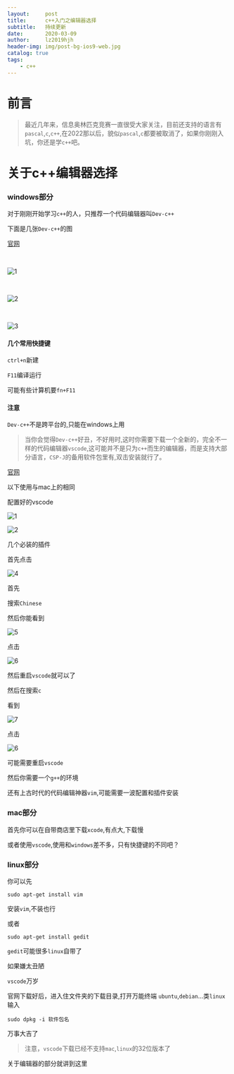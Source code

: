 ```yaml
---
layout:     post
title:      c++入门之编辑器选择
subtitle:   持续更新
date:       2020-03-09
author:     lz2019hjh
header-img: img/post-bg-ios9-web.jpg
catalog: true
tags:
    - c++
---
```


# 前言

> 最近几年来，信息奥林匹克竞赛一直很受大家关注，目前还支持的语言有 `pascal`,`c`,`c++`,在2022那以后，貌似`pascal`,`c`都要被取消了，如果你刚刚入坑，你还是学`c++`吧。

# 关于c++编辑器选择

### windows部分

对于刚刚开始学习`c++`的人，只推荐一个代码编辑器叫`Dev-c++`

下面是几张`Dev-c++`的图

[官网](https://sourceforge.net/projects/orwelldevcpp/)

<br>

![1](https://tva1.sinaimg.cn/large/00831rSTly1gco0deg8syj31c00u07h1.jpg)

<br>

![2](https://tva1.sinaimg.cn/large/00831rSTly1gco0ddnjayj31c00u0kcj.jpg)

<br>

![3](https://tva1.sinaimg.cn/large/00831rSTly1gco0dcswhpj31c00u0trv.jpg)

#### 几个常用快捷键

`ctrl+n`新建

`F11`编译运行

可能有些计算机要`fn+F11`

#### 注意

`Dev-c++`不是跨平台的,只能在windows上用


> 当你会觉得`Dev-c++`好丑，不好用时,这时你需要下载一个全新的，完全不一样的代码编辑器`vscode`,这可能并不是只为`c++`而生的编辑器，而是支持大部分语言，`CSP-J`的备用软件包里有,双击安装就行了。

[官网](https://code.visualstudio.com/)

以下使用与mac上的相同

配置好的vscode

![1](https://tva1.sinaimg.cn/large/00831rSTly1gcp6cyusp5j319n0u019n.jpg)

![2](https://tva1.sinaimg.cn/large/00831rSTly1gcp6dqewg8j319n0u0e7g.jpg)

几个必装的插件

首先点击

![4](https://tva1.sinaimg.cn/large/00831rSTly1gco0oivcxhj3030032a9y.jpg)

首先

搜索`Chinese`

然后你能看到

![5](https://tva1.sinaimg.cn/large/00831rSTly1gco0tlecqwj308i040mxb.jpg)

点击

![6](https://tva1.sinaimg.cn/large/00831rSTly1gcouxaa2fnj302i01aglh.jpg)

然后重启`vscode`就可以了

然后在搜索`c`

看到

![7](https://tva1.sinaimg.cn/large/00831rSTly1gcoyz55cz1j30980423yo.jpg)

点击

![6](https://tva1.sinaimg.cn/large/00831rSTly1gcouxaa2fnj302i01aglh.jpg)

可能需要重启`vscode`

然后你需要一个`g++`的环境

还有上古时代的代码编辑神器`vim`,可能需要一波配置和插件安装

### mac部分

首先你可以在自带商店里下载`xcode`,有点大,下载慢

或者使用`vscode`,使用和`windows`差不多，只有快捷键的不同吧？

### linux部分

你可以先

    sudo apt-get install vim

安装`vim`,不装也行

或者

    sudo apt-get install gedit

`gedit`可能很多`linux`自带了

如果嫌太丑陋

`vscode`万岁

官网下载好后，进入住文件夹的下载目录,打开万能终端
`ubuntu`,`debian`...类`linux`输入

    sudo dpkg -i 软件包名

万事大吉了

> 注意，`vscode`下载已经不支持`mac`,`linux`的32位版本了

关于编辑器的部分就讲到这里
